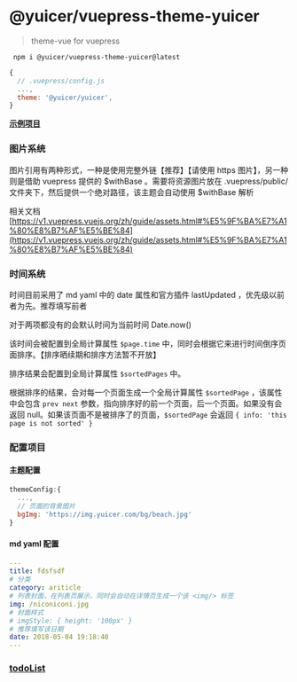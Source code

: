 # @yuicer/vuepress-theme-yuicer

> theme-vue for vuepress

```shell
 npm i @yuicer/vuepress-theme-yuicer@latest
```

```js
{
  // .vuepress/config.js
  ...,
  theme: '@yuicer/yuicer',
}
```

**[示例项目](https://blog.yuicer.com/)**

### 图片系统

图片引用有两种形式，一种是使用完整外链【推荐】【请使用 https 图片】，另一种则是借助 vuepress 提供的 $withBase 。需要将资源图片放在 .vuepress/public/ 文件夹下，然后提供一个绝对路径，该主题会自动使用 $withBase 解析

相关文档 [https://v1.vuepress.vuejs.org/zh/guide/assets.html#%E5%9F%BA%E7%A1%80%E8%B7%AF%E5%BE%84](https://v1.vuepress.vuejs.org/zh/guide/assets.html#%E5%9F%BA%E7%A1%80%E8%B7%AF%E5%BE%84)

### 时间系统

时间目前采用了 md yaml 中的 date 属性和官方插件 lastUpdated ，优先级以前者为先。推荐填写前者

对于两项都没有的会默认时间为当前时间 Date.now()

该时间会被配置到全局计算属性 `$page.time` 中，同时会根据它来进行时间倒序页面排序。【排序晒续期和排序方法暂不开放】

排序结果会配置到全局计算属性 `$sortedPages` 中。

根据排序的结果，会对每一个页面生成一个全局计算属性 `$sortedPage` ，该属性中会包含 `prev next` 参数，指向排序好的前一个页面，后一个页面。如果没有会返回 null。如果该页面不是被排序了的页面，`$sortedPage` 会返回 `{ info: 'this page is not sorted' }`

### 配置项目

#### 主题配置

```js
themeConfig:{
  ...,
  // 页面的背景图片
  bgImg: 'https://img.yuicer.com/bg/beach.jpg'
}
```

#### md yaml 配置

```yaml
---
title: fdsfsdf
# 分类
category: ariticle
# 列表封面，在列表页展示，同时会自动在详情页生成一个该 <img/> 标签
img: /niconiconi.jpg
# 封面样式
# imgStyle: { height: '100px' }
# 推荐填写该日期
date: 2018-05-04 19:18:40
---

```

### [todoList](./TODO.md)
